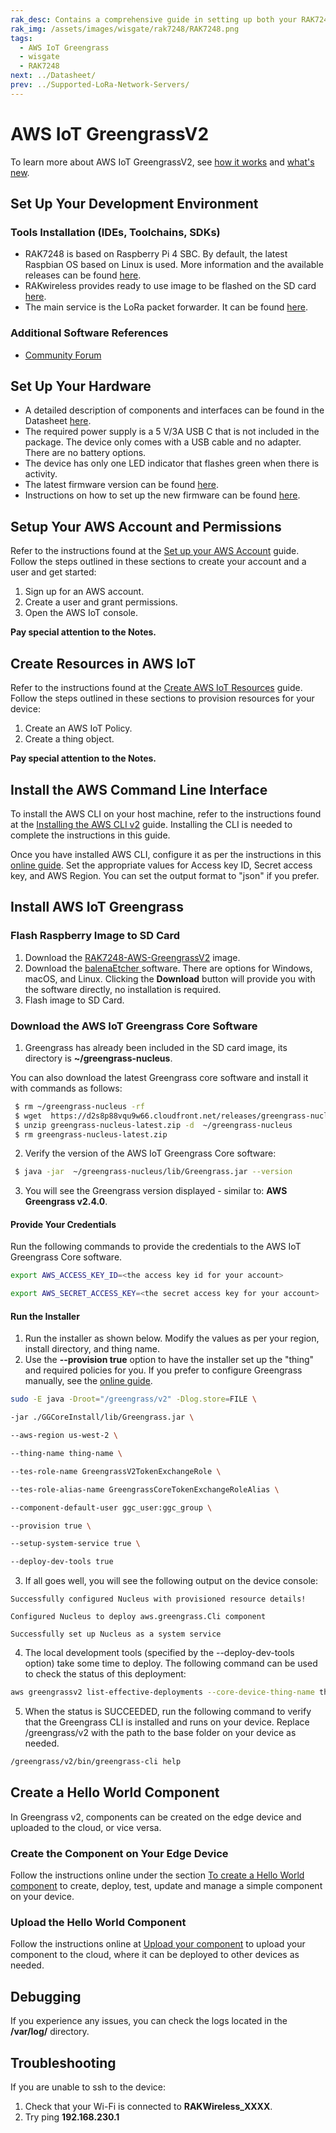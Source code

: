 ```yaml
---
rak_desc: Contains a comprehensive guide in setting up both your RAK7248 and Amazon Web Services account and permissions.
rak_img: /assets/images/wisgate/rak7248/RAK7248.png
tags:
  - AWS IoT Greengrass
  - wisgate
  - RAK7248
next: ../Datasheet/
prev: ../Supported-LoRa-Network-Servers/
---
```


# AWS IoT GreengrassV2

To learn more about AWS IoT GreengrassV2, see [how it works](https://docs.aws.amazon.com/greengrass/v2/developerguide/how-it-works.html) and [what's new](https://docs.aws.amazon.com/greengrass/v2/developerguide/greengrass-v2-whats-new.html).

## Set Up Your Development Environment

### Tools Installation (IDEs, Toolchains, SDKs)

- RAK7248 is based on Raspberry Pi 4 SBC. By default, the latest Raspbian OS based on Linux is used. More information and the available releases can be found [here](https://www.raspberrypi.com/software/).
- RAKwireless provides ready to use image to be flashed on the SD card [here](https://downloads.rakwireless.com/LoRa/AWS_GreengrassV2/RAK7248-AWS-GreengrassV2.zip).
- The main service is the LoRa packet forwarder. It can be found [here](https://github.com/Lora-net/packet_forwarder).

### Additional Software References

- [Community Forum](https://forum.rakwireless.com/?utm_source=Docs&utm_medium=Docsheader&utm_campaign=RAKDocs)

## Set Up Your Hardware

<rk-img
  src="/assets/images/wisgate/rak7248/supported-lora-network-servers/greengrass/1.hardware-setup.png"
  width="70%"
  caption="RAK7248 Interfaces"
/>

- A detailed description of components and interfaces can be found in the Datasheet [here](https://docs.rakwireless.com/Product-Categories/WisGate/RAK7248/Datasheet/#overview).
- The required power supply is a 5 V/3A USB C that is not included in the package. The device only comes with a USB cable and no adapter. There are no battery options.
- The device has only one LED indicator that flashes green when there is activity.
- The latest firmware version can be found [here](https://downloads.rakwireless.com/LoRa/RAK7248/Firmware/RAK7248_Latest_Firmware.zip).
- Instructions on how to set up the new firmware can be found [here](https://docs.rakwireless.com/Knowledge-Hub/Learn/WisGate-Developer-Gateway-Firmware-Burning/).

## Setup Your AWS Account and Permissions

Refer to the instructions found at the [Set up your AWS Account](https://docs.aws.amazon.com/iot/latest/developerguide/setting-up.html) guide. Follow the steps outlined in these sections to create your account and a user and get started:

1. Sign up for an AWS account.
2. Create a user and grant permissions.
3. Open the AWS IoT console.

**Pay special attention to the Notes.**

## Create Resources in AWS IoT

Refer to the instructions found at the [Create AWS IoT Resources](https://docs.aws.amazon.com/iot/latest/developerguide/create-iot-resources.html) guide. Follow the steps outlined in these sections to provision resources for your device:

1. Create an AWS IoT Policy.
2. Create a thing object.

**Pay special attention to the Notes.**


## Install the AWS Command Line Interface

To install the AWS CLI on your host machine, refer to the instructions found at the [Installing the AWS CLI v2](https://docs.aws.amazon.com/cli/latest/userguide/install-cliv2.html) guide. Installing the CLI is needed to complete the instructions in this guide.

Once you have installed AWS CLI, configure it as per the instructions in this [online guide](https://docs.aws.amazon.com/cli/latest/userguide/cli-configure-quickstart.html#cli-configure-quickstart-config). Set the appropriate values for Access key ID, Secret access key, and AWS Region. You can set the output format to "json" if you prefer.



## Install AWS IoT Greengrass

### Flash Raspberry Image to SD Card

1. Download the [RAK7248-AWS-GreengrassV2](https://downloads.rakwireless.com/LoRa/AWS_GreengrassV2/RAK7248-AWS-GreengrassV2.zip) image.
2. Download the [balenaEtcher ](https://www.balena.io/etcher/)software. There are options for Windows, macOS, and Linux. Clicking the **Download** button will provide you with the software directly, no installation is required.
3. Flash image to SD Card.

<rk-img
  src="/assets/images/wisgate/rak7248/supported-lora-network-servers/greengrass/2.etcher.jpg"
  width="70%"
  caption="Flashing Raspberry Pi Image"
/>
### Download the AWS IoT Greengrass Core Software

1. Greengrass has already been included in the SD card image, its directory is **~/greengrass-nucleus**.

You can also download the latest Greengrass core software and install it with commands as follows:

```bash
 $ rm ~/greengrass-nucleus -rf
 $ wget  https://d2s8p88vqu9w66.cloudfront.net/releases/greengrass-nucleus-latest.zip
 $ unzip greengrass-nucleus-latest.zip -d  ~/greengrass-nucleus
 $ rm greengrass-nucleus-latest.zip
```

2. Verify the version of the AWS IoT Greengrass Core software:

```bash
 $ java -jar  ~/greengrass-nucleus/lib/Greengrass.jar --version
```

3. You will see the Greengrass version displayed - similar to: **AWS Greengrass v2.4.0**.

#### Provide Your Credentials

Run the following commands to provide the credentials to the AWS IoT Greengrass Core software.

```bash
export AWS_ACCESS_KEY_ID=<the access key id for your account>
```

```bash
export AWS_SECRET_ACCESS_KEY=<the secret access key for your account>
```

#### Run the Installer

1. Run the installer as shown below. Modify the values as per your region, install directory, and thing name.
2. Use the **--provision true** option to have the installer set up the "thing" and required policies for you. If you prefer to configure Greengrass manually, see the [online guide](https://docs.aws.amazon.com/greengrass/v2/developerguide/manual-installation.html).

```bash
sudo -E java -Droot="/greengrass/v2" -Dlog.store=FILE \

-jar ./GGCoreInstall/lib/Greengrass.jar \

--aws-region us-west-2 \

--thing-name thing-name \

--tes-role-name GreengrassV2TokenExchangeRole \

--tes-role-alias-name GreengrassCoreTokenExchangeRoleAlias \

--component-default-user ggc_user:ggc_group \

--provision true \

--setup-system-service true \

--deploy-dev-tools true
```

3. If all goes well, you will see the following output on the device console:

```
Successfully configured Nucleus with provisioned resource details!

Configured Nucleus to deploy aws.greengrass.Cli component

Successfully set up Nucleus as a system service
```

4. The local development tools (specified by the --deploy-dev-tools option) take some time to deploy. The following command can be used to check the status of this deployment:

```bash
aws greengrassv2 list-effective-deployments --core-device-thing-name thing-name
```

5. When the status is SUCCEEDED, run the following command to verify that the Greengrass CLI is installed and runs on your device. Replace /greengrass/v2 with the path to the base folder on your device as needed.

```bash
/greengrass/v2/bin/greengrass-cli help
```

## Create a Hello World Component

In Greengrass v2, components can be created on the edge device and uploaded to the cloud, or vice versa.

### Create the Component on Your Edge Device

Follow the instructions online under the section [To create a Hello World component](https://docs.aws.amazon.com/greengrass/v2/developerguide/getting-started.html) to create, deploy, test, update and manage a simple component on your device.

### Upload the Hello World Component

Follow the instructions online at [Upload your component](https://docs.aws.amazon.com/greengrass/v2/developerguide/getting-started.html) to upload your component to the cloud, where it can be deployed to other devices as needed.


## Debugging

If you experience any issues, you can check the logs located in the **/var/log/** directory.

## Troubleshooting

If you are unable to ssh to the device:

1. Check that your Wi-Fi is connected to **RAKWireless_XXXX**.
2. Try ping **192.168.230.1**
